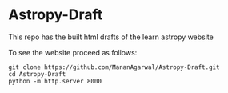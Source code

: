 # Astropy-Draft
This repo has the built html drafts of the learn astropy website

To see the website proceed as follows:
```
git clone https://github.com/MananAgarwal/Astropy-Draft.git
cd Astropy-Draft
python -m http.server 8000
```
